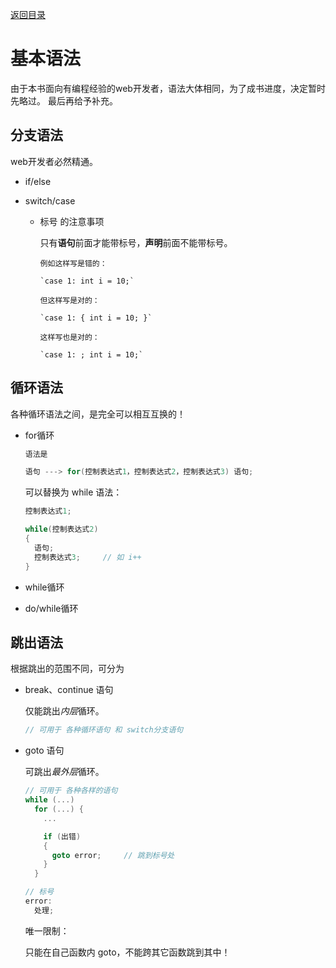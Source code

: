 [返回目录](/README.md)

基本语法
============================

由于本书面向有编程经验的web开发者，语法大体相同，为了成书进度，决定暂时先略过。
最后再给予补充。

分支语法
----------

web开发者必然精通。

- if/else

- switch/case

  - 标号 的注意事项

    只有**语句**前面才能带标号，**声明**前面不能带标号。

        例如这样写是错的：

        `case 1: int i = 10;`

        但这样写是对的：

        `case 1: { int i = 10; }`

        这样写也是对的：

        `case 1: ; int i = 10;`


循环语法
----------

各种循环语法之间，是完全可以相互互换的！

- for循环

  ```c
  语法是

  语句 ---> for(控制表达式1，控制表达式2，控制表达式3) 语句;
  ```

  可以替换为 while 语法：

  ```c
  控制表达式1;

  while(控制表达式2)
  {
    语句;
    控制表达式3;     // 如 i++
  }
  ```

- while循环

- do/while循环

跳出语法
----------

根据跳出的范围不同，可分为

- break、continue 语句

  仅能跳出*内层*循环。

  ```c
  // 可用于 各种循环语句 和 switch分支语句
  ```

- goto 语句

  可跳出*最外层*循环。

  ```c
  // 可用于 各种各样的语句
  while (...)
    for (...) {
      ...

      if (出错)
      {
        goto error;     // 跳到标号处
      }
    }

  // 标号
  error:
    处理;
  ```

  唯一限制：

    只能在自己函数内 goto，不能跨其它函数跳到其中！
